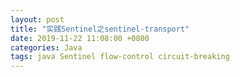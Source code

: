 ```yaml
---
layout: post
title: "实践Sentinel之sentinel-transport"
date: 2019-11-22 11:08:00 +0800
categories: Java
tags: java Sentinel flow-control circuit-breaking
---
```



